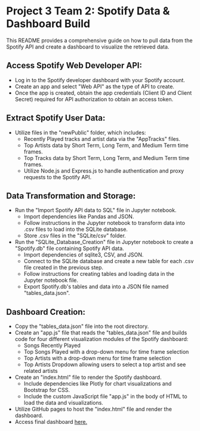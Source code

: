 # Project 3 Team 2: Spotify Data & Dashboard Build

This README provides a comprehensive guide on how to pull data from the Spotify API and create a dashboard to visualize the retrieved data. 

## Access Spotify Web Developer API:
- Log in to the Spotify developer dashboard with your Spotify account.
- Create an app and select "Web API" as the type of API to create.
- Once the app is created, obtain the app credentials (Client ID and Client Secret) required for API authorization to obtain an access token.

## Extract Spotify User Data:
- Utilize files in the "newPublic" folder, which includes:
  - Recently Played tracks and artist data via the "AppTracks" files.
  - Top Artists data by Short Term, Long Term, and Medium Term time frames.
  - Top Tracks data by Short Term, Long Term, and Medium Term time frames.
  - Utilize Node.js and Express.js to handle authentication and proxy requests to the Spotify API.

## Data Transformation and Storage:
- Run the "Import Spotify API data to SQL" file in Jupyter notebook.
  - Import dependencies like Pandas and JSON.
  - Follow instructions in the Jupyter notebook to transform data into .csv files to load into the SQLite database.
  - Store .csv files in the "SQLite/csv" folder.
- Run the "SQLite_Database_Creation" file in Jupyter notebook to create a "Spotify.db" file containing Spotify API data.
  - Import dependencies of sqlite3, CSV, and JSON.
  - Connect to the SQLite database and create a new table for each .csv file created in the previous step.
  - Follow instructions for creating tables and loading data in the Jupyter notebook file.
  - Export Spotify.db's tables and data into a JSON file named "tables_data.json".

## Dashboard Creation:
- Copy the "tables_data.json" file into the root directory.
- Create an "app.js" file that reads the "tables_data.json" file and builds code for four different visualization modules of the Spotify dashboard:
  - Songs Recently Played
  - Top Songs Played with a drop-down menu for time frame selection
  - Top Artists with a drop-down menu for time frame selection
  - Top Artists Dropdown allowing users to select a top artist and see related artists
- Create an "index.html" file to render the Spotify dashboard.
  - Include dependencies like Plotly for chart visualizations and Bootstrap for CSS.
  - Include the custom JavaScript file "app.js" in the body of HTML to load the data and visualizations.
- Utilize GitHub pages to host the "index.html" file and render the dashboard.
- Access final dashboard [here.](https://mbz4b8.github.io/project3group2)






